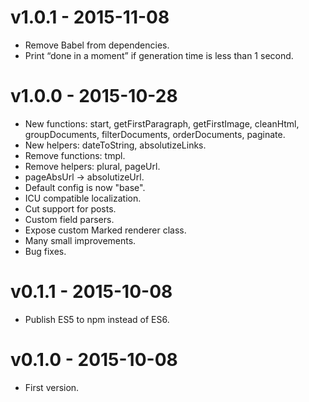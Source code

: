 # v1.0.1 - 2015-11-08

* Remove Babel from dependencies.
* Print “done in a moment” if generation time is less than 1 second.

# v1.0.0 - 2015-10-28

* New functions: start, getFirstParagraph, getFirstImage, cleanHtml, groupDocuments, filterDocuments, orderDocuments, paginate.
* New helpers: dateToString, absolutizeLinks.
* Remove functions: tmpl.
* Remove helpers: plural, pageUrl.
* pageAbsUrl  → absolutizeUrl.
* Default config is now "base".
* ICU compatible localization.
* Cut support for posts.
* Custom field parsers.
* Expose custom Marked renderer class.
* Many small improvements.
* Bug fixes.

# v0.1.1 - 2015-10-08

* Publish ES5 to npm instead of ES6.

# v0.1.0 - 2015-10-08

* First version.
